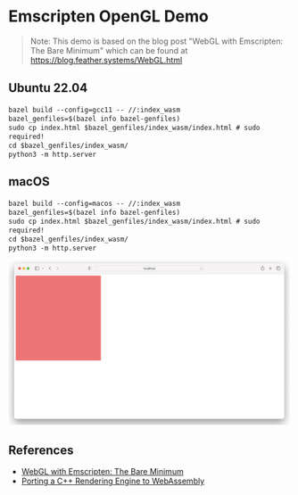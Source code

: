 # Emscripten OpenGL Demo

> Note: This demo is based on the blog post
 "WebGL with Emscripten: The Bare Minimum"
 which can be found at https://blog.feather.systems/WebGL.html

## Ubuntu 22.04

```shell
bazel build --config=gcc11 -- //:index_wasm
bazel_genfiles=$(bazel info bazel-genfiles)
sudo cp index.html $bazel_genfiles/index_wasm/index.html # sudo required!
cd $bazel_genfiles/index_wasm/
python3 -m http.server
```

## macOS

```shell
bazel build --config=macos -- //:index_wasm
bazel_genfiles=$(bazel info bazel-genfiles)
sudo cp index.html $bazel_genfiles/index_wasm/index.html # sudo required!
cd $bazel_genfiles/index_wasm/
python3 -m http.server
```

![](macOS_safai.png)

## References

- [WebGL with Emscripten: The Bare Minimum](https://blog.feather.systems/WebGL.html)
- [Porting a C++ Rendering Engine to WebAssembly](https://medium.com/cyberbotics/porting-a-c-rendering-engine-to-webassembly-9c32d76c31f1)
